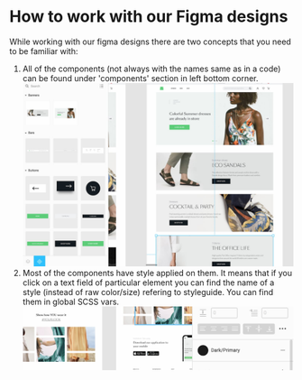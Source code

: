 # How to work with our Figma designs

While working with our figma designs there are two concepts that you need to be familiar with:

1. All of the components (not always with the names same as in a code) can be found under 'components' section in left bottom corner.
![](../assets/figma-components.jpg)
2. Most of the components have style applied on them. It means that if you click on a text field of particular element you can find the name of a style (instead of raw color/size) refering to styleguide. You can find them in global SCSS vars.
![](../assets/figma-styles.jpg)

